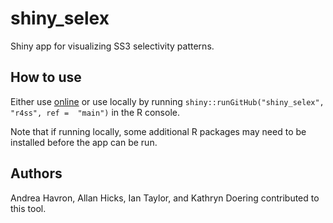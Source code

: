 # shiny_selex
Shiny app for visualizing SS3 selectivity patterns.


## How to use

Either use [online](https://connect.fisheries.noaa.gov/shiny-selex-ss3/) or use locally by running `shiny::runGitHub("shiny_selex", "r4ss", ref =  "main")` in the R console.

Note that if running locally, some additional R packages may need to be installed before the app can be run.

## Authors

Andrea Havron, Allan Hicks, Ian Taylor, and Kathryn Doering contributed to this tool.
